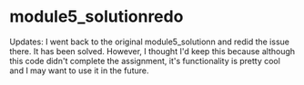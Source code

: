 # module5_solutionredo

Updates:
I went back to the original module5_solutionn and redid the issue there. It has been solved. However, I thought I'd keep this because although this code didn't complete the assignment, it's functionality is pretty cool and I may want to use it in the future.
